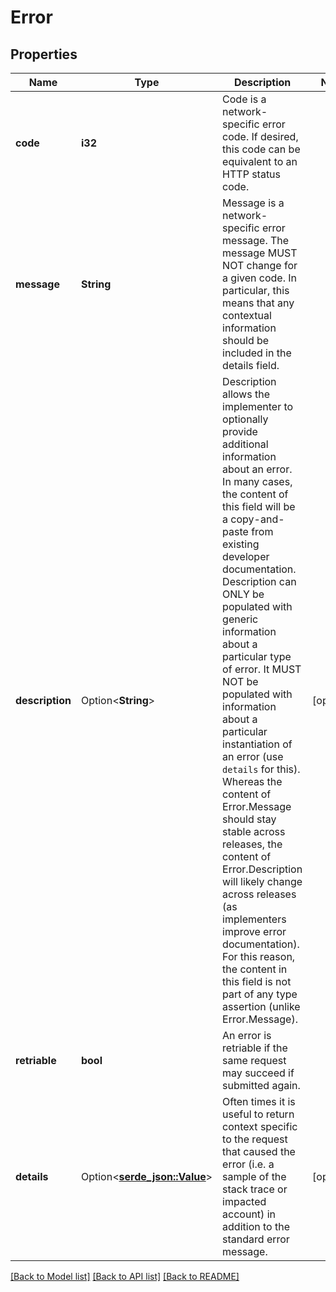 # Error

## Properties

Name | Type | Description | Notes
------------ | ------------- | ------------- | -------------
**code** | **i32** | Code is a network-specific error code. If desired, this code can be equivalent to an HTTP status code.  | 
**message** | **String** | Message is a network-specific error message.  The message MUST NOT change for a given code. In particular, this means that any contextual information should be included in the details field.  | 
**description** | Option<**String**> | Description allows the implementer to optionally provide additional information about an error. In many cases, the content of this field will be a copy-and-paste from existing developer documentation.  Description can ONLY be populated with generic information about a particular type of error. It MUST NOT be populated with information about a particular instantiation of an error (use `details` for this).  Whereas the content of Error.Message should stay stable across releases, the content of Error.Description will likely change across releases (as implementers improve error documentation). For this reason, the content in this field is not part of any type assertion (unlike Error.Message).  | [optional]
**retriable** | **bool** | An error is retriable if the same request may succeed if submitted again.  | 
**details** | Option<[**serde_json::Value**](.md)> | Often times it is useful to return context specific to the request that caused the error (i.e. a sample of the stack trace or impacted account) in addition to the standard error message.  | [optional]

[[Back to Model list]](../README.md#documentation-for-models) [[Back to API list]](../README.md#documentation-for-api-endpoints) [[Back to README]](../README.md)


